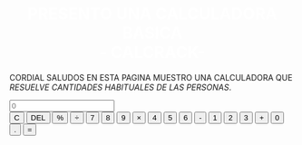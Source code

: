 
<!DOCTYPE html>
<html lang="en">

<head>
  <meta charset="UTF-8">
  <meta name="viewport" content="width=device-width, initial-scale=1.0">
  <meta http-equiv="X-UA-Compatible" content="ie=edge">
  <link rel="stylesheet" href="style.css">
  <title>Calculadora Casera Online</title>
</head>

<body>
  <h1 align="center"> <font color="white">PRESENTO UNA CALCULADORA BASICA <br> - CALCRACK- </font> </h1> 
  <p> CORDIAL SALUDOS EN ESTA PAGINA MUESTRO UNA CALCULADORA QUE <i>RESUELVE CANTIDADES HABITUALES DE LAS PERSONAS</i>. </p> 
  <div class="container">
    <div class="output">
      <input type="text" placeholder="0" readonly>
    </div>
    <div class="btns">
      <button onclick="clr()" class="sp">C</button>
      <button onclick="del()" class="sp">DEL</button>
      <button onclick="insert('%')" class="sp">%</button>
      <button onclick="insert('/')" class="sp">÷</button>
      <button onclick="insert('7')">7</button>
      <button onclick="insert('8')">8</button>
      <button onclick="insert('9')">9</button>
      <button onclick="insert('*')" class="sp">×</button>
      <button onclick="insert('4')">4</button>
      <button onclick="insert('5')">5</button>
      <button onclick="insert('6')">6</button>
      <button onclick="insert('-')" class="sp">-</button>
      <button onclick="insert('1')">1</button>
      <button onclick="insert('2')">2</button>
      <button onclick="insert('3')">3</button>
      <button onclick="insert('+')" class="sp">+</button>
      <button onclick="insert('0')">0</button>
      <button onclick="insert('.')">.</button>
      <button onclick="calc()" class="sp equal">=</button>
    </div>
    <div class="appmenu">
      <div class="icon">
        <span></span>
        <span></span>
        <span></span>
      </div>
      <div class="menu">
        <div class="blue"></div>
        <div class="orange"></div>
        <div class="red"></div>
        <div class="purple"></div>
        <div class="pink"></div>
      </div>
    </div>
  </div>
  <script src="script.js"></script>
</body>

</html>